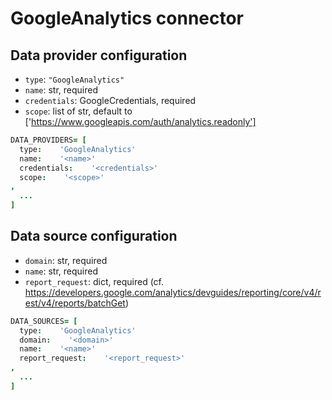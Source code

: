 # GoogleAnalytics connector

## Data provider configuration

* `type`: `"GoogleAnalytics"`
* `name`: str, required
* `credentials`: GoogleCredentials, required
* `scope`: list of str, default to ['https://www.googleapis.com/auth/analytics.readonly']

```coffee
DATA_PROVIDERS= [
  type:    'GoogleAnalytics'
  name:    '<name>'
  credentials:    '<credentials>'
  scope:    '<scope>'
,
  ...
]
```


## Data source configuration

* `domain`: str, required
* `name`: str, required
* `report_request`: dict, required (cf. https://developers.google.com/analytics/devguides/reporting/core/v4/rest/v4/reports/batchGet)

```coffee
DATA_SOURCES= [
  type:    'GoogleAnalytics'
  domain:    '<domain>'
  name:    '<name>'
  report_request:    '<report_request>'
,
  ...
]
```
